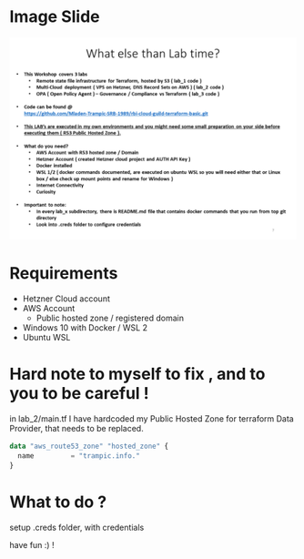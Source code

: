 # Image Slide
![INTRO](resources/intro_slide.PNG)

# Requirements
- Hetzner Cloud account
- AWS Account
    - Public hosted zone / registered domain 
- Windows 10 with Docker / WSL 2
- Ubuntu WSL 

# Hard note to myself to fix , and to you to be careful ! 
in lab_2/main.tf I have hardcoded my Public Hosted Zone for terraform Data Provider, that needs to be replaced.
```Terraform
data "aws_route53_zone" "hosted_zone" {
  name         = "trampic.info."
}
```
# What to do ?
setup .creds folder, with credentials

have fun :) !
